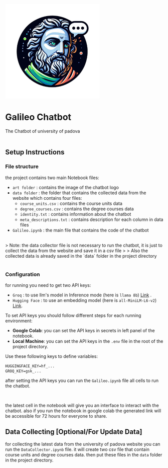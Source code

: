 
<img width="300" height="300" src="./art/galileo.png">

# Galileo Chatbot
The Chatbot of university of padova
<br>
<br>
## Setup Instructions

### File structure
the project contains two main Notebook files:
- `art folder` : contains the image of the chatbot logo
- `data folder` : the folder that contains the collected data from the website which contains four files:
  - `course_units.csv` : contains the course units data
  - `degree_courses.csv` : contains the degree courses data
  - `identity.txt` : contains information about the chatbot
  - `meta_descriptions.txt` : contains description for each column in data files
- `Galileo.ipynb` : the main file that contains the code of the chatbot
<br>
> Note: the data collector file is not necessary to run the chatbot, it is just to collect the data from the website and save it in a csv file
>  
> Also the collected data is already saved in the `data` folder in the project directory

<br>
<br>

### Configuration
for running you need to get two API keys:
- `Groq` : to use llm's model in Inference mode (here is ```llama 8b```) [Link](https://console.groq.com/keys) .
- `Hugging Face` : to use an embedding model (here is ```all-MiniLM-L6-v2```) [Link](https://huggingface.co/settings/tokens).

To set API keys you should follow different steps for each running environment:
- **Google Colab**: you can set the API keys in secrets in left panel of the notebook.
- **Local Machine**: you can set the API keys in the `.env` file in the root of the project directory.

Use these following keys to define variables:
```
HUGGINGFACE_KEY=hf_...
GROQ_KEY=gsk_...
```

after setting the API keys you can run the `Galileo.ipynb` file all cells to run the chatbot.

<br>

the latest cell in the notebook will give you an interface to interact with the chatbot.
also if you run the notebook in google colab the generated link will be accessible for 72 hours for everyone to share.


## Data Collecting [Optional/For Update Data]
for collecting the latest data from the university of padova website you can run the `DataCollector.ipynb` file.
it will create two csv file that contain course units and degree courses data.
then put these files in the `data` folder in the project directory.




